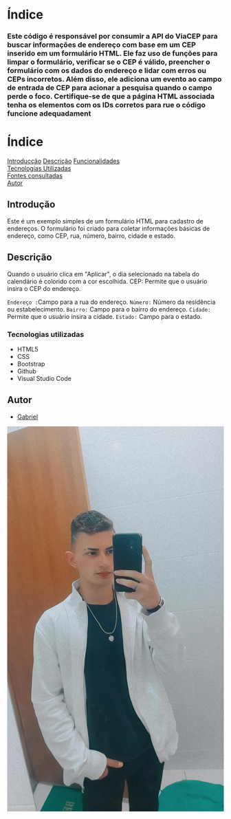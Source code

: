 # Índice
<h3>Este código é responsável por consumir a API do ViaCEP para buscar informações de endereço com base em um CEP inserido em um formulário HTML. Ele faz uso de funções para limpar o formulário, verificar se o CEP é válido, preencher o formulário com os dados do endereço e lidar com erros ou CEPs incorretos. Além disso, ele adiciona um evento ao campo de entrada de CEP para acionar a pesquisa quando o campo perde o foco.
Certifique-se de que a página HTML associada tenha os elementos com os IDs corretos para rue o código funcione
adequadament</h3>

# Índice
[Introducção](#introduc%C3%A7%C3%A3o)
[Descrição](#descri%C3%A7%C3%A3o)
[Funcionalidades](#funcionalidades)  
[Tecnologias Utilizadas](#tecnologias-utilizadas)  
[Fontes consultadas](#fontes-consultadas)  
[Autor](https://github.com/miguelitto16/Calendario#autor)  

## Introdução

Este é um exemplo simples de um formulário HTML para cadastro de endereços. O formulário foi criado para coletar informações básicas de endereço, como CEP, rua, número, bairro, cidade e estado.

## Descrição
Quando o usuário clica em "Aplicar", o dia selecionado na tabela do calendário é colorido com a cor escolhida.
CEP: Permite que o usuário insira o CEP do endereço.

`Endereço :`Campo para a rua do endereço.
`Número:` Número da residência ou estabelecimento.
`Bairro:` Campo para o bairro do endereço.
`Cidade:` Permite que o usuário insira a cidade.
`Estado:` Campo para o estado.
### Tecnologias utilizadas
* HTML5
* CSS
* Bootstrap
* Github
* Visual Studio Code

## Autor
* [Gabriel](https://github.com/Braboalenda04)

![image](eu.png) 